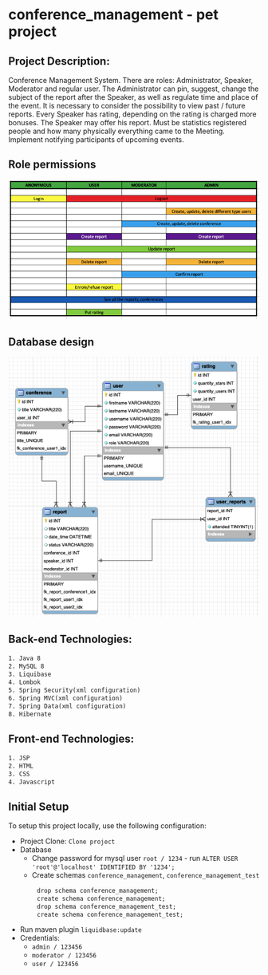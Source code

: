 # conference_management - pet project

##  Project Description: 

Conference Management System. There are roles: Administrator, Speaker, Moderator and regular user.
The Administrator can pin, suggest, change the subject of the report after the Speaker, 
as well as regulate time and place of the event. It is necessary to consider the possibility
to view past / future reports. Every Speaker has rating, depending on the rating is charged 
more bonuses. The Speaker may offer his report. Must be statistics registered people and how
many physically everything came to the Meeting. Implement notifying participants of upcoming events.
 
## Role permissions
 
 ![role permission imige](/src/main/webapp/resources/info/readmeRolePermissions.png)
 
## Database design

![database imige](/src/main/webapp/resources/info/readme_database.png)
 
## Back-end Technologies:
    1. Java 8
    2. MySQL 8
    3. Liquibase
    4. Lombok
    5. Spring Security(xml configuration)
    6. Spring MVC(xml configuration)
    7. Spring Data(xml configuration)
    8. Hibernate

## Front-end Technologies:
    1. JSP
    2. HTML
    3. CSS
    4. Javascript

## Initial Setup

To setup this project locally, use the following configuration:

* Project Clone: `Clone project`
* Database
    * Change password for mysql user `root / 1234` - run `ALTER USER 'root'@'localhost' IDENTIFIED BY '1234';`
    * Create schemas `conference_management`, `conference_management_test`     
```
        drop schema conference_management;
        create schema conference_management;
        drop schema conference_management_test;
        create schema conference_management_test;
```
* Run maven plugin `liquidbase:update`
* Credentials: 
    - `admin / 123456`
    - `moderator / 123456`
    - `user / 123456`
    
